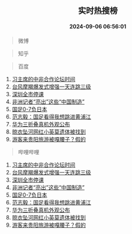 <div align="center"><h2>实时热搜榜</h2><h4>2024-09-06 06:56:01</h4></div>

> 微博  


> 知乎  


> 百度  

1. [习主席的中非合作论坛时间](https://www.baidu.com/s?wd=%E4%B9%A0%E4%B8%BB%E5%B8%AD%E7%9A%84%E4%B8%AD%E9%9D%9E%E5%90%88%E4%BD%9C%E8%AE%BA%E5%9D%9B%E6%97%B6%E9%97%B4&sa=fyb_news&rsv_dl=fyb_news)<br />
2. [台风摩羯爆发式增强一天连跳三级](https://www.baidu.com/s?wd=%E5%8F%B0%E9%A3%8E%E6%91%A9%E7%BE%AF%E7%88%86%E5%8F%91%E5%BC%8F%E5%A2%9E%E5%BC%BA%E4%B8%80%E5%A4%A9%E8%BF%9E%E8%B7%B3%E4%B8%89%E7%BA%A7&sa=fyb_news&rsv_dl=fyb_news)<br />
3. [深圳全市停课](https://www.baidu.com/s?wd=%E6%B7%B1%E5%9C%B3%E5%85%A8%E5%B8%82%E5%81%9C%E8%AF%BE&sa=fyb_news&rsv_dl=fyb_news)<br />
4. [非洲记者“亮出”这些“中国制造”](https://www.baidu.com/s?wd=%E9%9D%9E%E6%B4%B2%E8%AE%B0%E8%80%85%E2%80%9C%E4%BA%AE%E5%87%BA%E2%80%9D%E8%BF%99%E4%BA%9B%E2%80%9C%E4%B8%AD%E5%9B%BD%E5%88%B6%E9%80%A0%E2%80%9D&sa=fyb_news&rsv_dl=fyb_news)<br />
5. [国足0-7负日本](https://www.baidu.com/s?wd=%E5%9B%BD%E8%B6%B30-7%E8%B4%9F%E6%97%A5%E6%9C%AC&sa=fyb_news&rsv_dl=fyb_news)<br />
6. [范志毅：国足看得我想跳进黄浦江](https://www.baidu.com/s?wd=%E8%8C%83%E5%BF%97%E6%AF%85%EF%BC%9A%E5%9B%BD%E8%B6%B3%E7%9C%8B%E5%BE%97%E6%88%91%E6%83%B3%E8%B7%B3%E8%BF%9B%E9%BB%84%E6%B5%A6%E6%B1%9F&sa=fyb_news&rsv_dl=fyb_news)<br />
7. [华为三折叠真机外观公布](https://www.baidu.com/s?wd=%E5%8D%8E%E4%B8%BA%E4%B8%89%E6%8A%98%E5%8F%A0%E7%9C%9F%E6%9C%BA%E5%A4%96%E8%A7%82%E5%85%AC%E5%B8%83&sa=fyb_news&rsv_dl=fyb_news)<br />
8. [晾衣坠河网红小英莫遗体被找到](https://www.baidu.com/s?wd=%E6%99%BE%E8%A1%A3%E5%9D%A0%E6%B2%B3%E7%BD%91%E7%BA%A2%E5%B0%8F%E8%8B%B1%E8%8E%AB%E9%81%97%E4%BD%93%E8%A2%AB%E6%89%BE%E5%88%B0&sa=fyb_news&rsv_dl=fyb_news)<br />
9. [游客来贵阳旅游被嘎腰子？假的](https://www.baidu.com/s?wd=%E6%B8%B8%E5%AE%A2%E6%9D%A5%E8%B4%B5%E9%98%B3%E6%97%85%E6%B8%B8%E8%A2%AB%E5%98%8E%E8%85%B0%E5%AD%90%EF%BC%9F%E5%81%87%E7%9A%84&sa=fyb_news&rsv_dl=fyb_news)<br />

> 哔哩哔哩  

1. [习主席的中非合作论坛时间](https://www.baidu.com/s?wd=%E4%B9%A0%E4%B8%BB%E5%B8%AD%E7%9A%84%E4%B8%AD%E9%9D%9E%E5%90%88%E4%BD%9C%E8%AE%BA%E5%9D%9B%E6%97%B6%E9%97%B4&sa=fyb_news&rsv_dl=fyb_news)<br />
2. [台风摩羯爆发式增强一天连跳三级](https://www.baidu.com/s?wd=%E5%8F%B0%E9%A3%8E%E6%91%A9%E7%BE%AF%E7%88%86%E5%8F%91%E5%BC%8F%E5%A2%9E%E5%BC%BA%E4%B8%80%E5%A4%A9%E8%BF%9E%E8%B7%B3%E4%B8%89%E7%BA%A7&sa=fyb_news&rsv_dl=fyb_news)<br />
3. [深圳全市停课](https://www.baidu.com/s?wd=%E6%B7%B1%E5%9C%B3%E5%85%A8%E5%B8%82%E5%81%9C%E8%AF%BE&sa=fyb_news&rsv_dl=fyb_news)<br />
4. [非洲记者“亮出”这些“中国制造”](https://www.baidu.com/s?wd=%E9%9D%9E%E6%B4%B2%E8%AE%B0%E8%80%85%E2%80%9C%E4%BA%AE%E5%87%BA%E2%80%9D%E8%BF%99%E4%BA%9B%E2%80%9C%E4%B8%AD%E5%9B%BD%E5%88%B6%E9%80%A0%E2%80%9D&sa=fyb_news&rsv_dl=fyb_news)<br />
5. [国足0-7负日本](https://www.baidu.com/s?wd=%E5%9B%BD%E8%B6%B30-7%E8%B4%9F%E6%97%A5%E6%9C%AC&sa=fyb_news&rsv_dl=fyb_news)<br />
6. [范志毅：国足看得我想跳进黄浦江](https://www.baidu.com/s?wd=%E8%8C%83%E5%BF%97%E6%AF%85%EF%BC%9A%E5%9B%BD%E8%B6%B3%E7%9C%8B%E5%BE%97%E6%88%91%E6%83%B3%E8%B7%B3%E8%BF%9B%E9%BB%84%E6%B5%A6%E6%B1%9F&sa=fyb_news&rsv_dl=fyb_news)<br />
7. [华为三折叠真机外观公布](https://www.baidu.com/s?wd=%E5%8D%8E%E4%B8%BA%E4%B8%89%E6%8A%98%E5%8F%A0%E7%9C%9F%E6%9C%BA%E5%A4%96%E8%A7%82%E5%85%AC%E5%B8%83&sa=fyb_news&rsv_dl=fyb_news)<br />
8. [晾衣坠河网红小英莫遗体被找到](https://www.baidu.com/s?wd=%E6%99%BE%E8%A1%A3%E5%9D%A0%E6%B2%B3%E7%BD%91%E7%BA%A2%E5%B0%8F%E8%8B%B1%E8%8E%AB%E9%81%97%E4%BD%93%E8%A2%AB%E6%89%BE%E5%88%B0&sa=fyb_news&rsv_dl=fyb_news)<br />
9. [游客来贵阳旅游被嘎腰子？假的](https://www.baidu.com/s?wd=%E6%B8%B8%E5%AE%A2%E6%9D%A5%E8%B4%B5%E9%98%B3%E6%97%85%E6%B8%B8%E8%A2%AB%E5%98%8E%E8%85%B0%E5%AD%90%EF%BC%9F%E5%81%87%E7%9A%84&sa=fyb_news&rsv_dl=fyb_news)<br />
